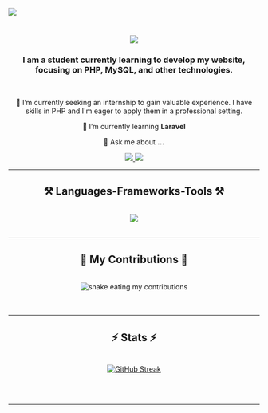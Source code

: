 ![](https://komarev.com/ghpvc/?username=mshfia&color=green&style=flat-square&abbreviated=true)
<h1 align="center">
    <img src="https://readme-typing-svg.herokuapp.com/?font=Righteous&size=35&center=true&vCenter=true&width=500&height=70&duration=4000&lines=Hi+There!+👋;+I'm+Mahruus!;" />
</h1>

<h3 align="center">I am a student currently learning to develop my website, focusing on PHP, MySQL, and other technologies.</h3>

<br/>

<div align="center">
 
 🔭 I’m currently seeking an internship to gain valuable experience. I have skills in PHP and I'm eager to apply them in a professional setting.
 
 🌱 I’m currently learning **Laravel**

💬 Ask me about **...**


 </div>
 
<div align="center"> 
  <a href="mailto:mehmedmahrus@gmail.com">
    <img src="https://img.shields.io/badge/Gmail-333333?style=for-the-badge&logo=gmail&logoColor=green" />
  </a>
    
  <a href="https://www.linkedin.com/in/shofi-a-092785318/" target="_blank">
    <img src="https://img.shields.io/badge/LinkedIn-0077B5?style=for-the-badge&logo=linkedin&logoColor=white" />
  </a>
</div>

 <hr/>
 
<h2 align="center">⚒️ Languages-Frameworks-Tools ⚒️</h2>
<br/>
<div align="center">
    <img src="https://skillicons.dev/icons?i=java,cpp,idea,spring,html,css,vscode,github,postgres,mysql,javascript,figma,ai,ps" />
</div>

<br/>
<hr/>

<div align="center">
  <h2>🐍 My Contributions 🐍</h2>
  <br>
  <img alt="snake eating my contributions" src="https://raw.githubusercontent.com/mshfia/mshfia/output/github-contribution-grid-snake.svg" />
  <br/><br/><br/>
</div>

<hr/>

<h2 align="center">⚡ Stats ⚡</h2>
<br>
<div align=center>
  <a href="https://git.io/streak-stats"><img src="https://streak-stats.demolab.com?user=mshfia&theme=shadow-green&card_width=498" alt="GitHub Streak" /></a>
</div>

<br/><br/>

<hr/>

<br/>
